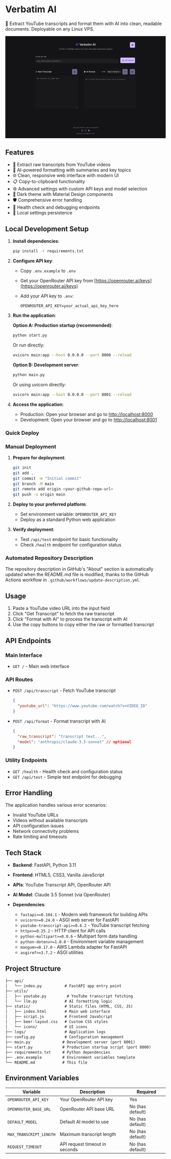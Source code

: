 # Verbatim AI

🎥 Extract YouTube transcripts and format them with AI into clean, readable documents. Deployable on any Linux VPS.

<!-- website: https://verbatim.aflux.nl -->

![Verbatim AI Screenshot](static/screenshot.png)

## Features

- 🎥 Extract raw transcripts from YouTube videos
- 🤖 AI-powered formatting with summaries and key topics
- 🌐 Clean, responsive web interface with modern UI
- 📋 Copy-to-clipboard functionality
- ⚙️ Advanced settings with custom API keys and model selection
- 🎨 Dark theme with Material Design components
- 🛡️ Comprehensive error handling
- 🔧 Health check and debugging endpoints
- 💾 Local settings persistence

## Local Development Setup

1. **Install dependencies**:

   ```bash
   pip install -r requirements.txt
   ```

2. **Configure API key**:

   - Copy `.env.example` to `.env`
   - Get your OpenRouter API key from [https://openrouter.ai/keys](https://openrouter.ai/keys)
   - Add your API key to `.env`:

     ```
     OPENROUTER_API_KEY=your_actual_api_key_here
     ```

3. **Run the application**:

   **Option A: Production startup (recommended)**:

   ```bash
   python start.py
   ```

   Or run directly:

   ```bash
   uvicorn main:app --host 0.0.0.0 --port 8000 --reload
   ```

   **Option B: Development server**:

   ```bash
   python main.py
   ```

   Or using uvicorn directly:

   ```bash
   uvicorn main:app --host 0.0.0.0 --port 8001 --reload
   ```

4. **Access the application**:
   - Production: Open your browser and go to [http://localhost:8000](http://localhost:8000)
   - Development: Open your browser and go to [http://localhost:8001](http://localhost:8001)

### Quick Deploy

### Manual Deployment

1. **Prepare for deployment**:

   ```bash
   git init
   git add .
   git commit -m "Initial commit"
   git branch -M main
   git remote add origin <your-github-repo-url>
   git push -u origin main
   ```

2. **Deploy to your preferred platform**:

   - Set environment variable: `OPENROUTER_API_KEY`
   - Deploy as a standard Python web application

3. **Verify deployment**:
   - Test `/api/test` endpoint for basic functionality
   - Check `/health` endpoint for configuration status

### Automated Repository Description

The repository description in GitHub's "About" section is automatically updated when the README.md file is modified, thanks to the GitHub Actions workflow in `.github/workflows/update-description.yml`.

## Usage

1. Paste a YouTube video URL into the input field
2. Click "Get Transcript" to fetch the raw transcript
3. Click "Format with AI" to process the transcript with AI
4. Use the copy buttons to copy either the raw or formatted transcript

## API Endpoints

### Main Interface

- `GET /` - Main web interface

### API Routes

- `POST /api/transcript` - Fetch YouTube transcript

  ```json
  {
    "youtube_url": "https://www.youtube.com/watch?v=VIDEO_ID"
  }
  ```

- `POST /api/format` - Format transcript with AI

  ```json
  {
    "raw_transcript": "transcript text...",
    "model": "anthropic/claude-3.5-sonnet" // optional
  }
  ```

### Utility Endpoints

- `GET /health` - Health check and configuration status
- `GET /api/test` - Simple test endpoint for debugging

## Error Handling

The application handles various error scenarios:

- Invalid YouTube URLs
- Videos without available transcripts
- API configuration issues
- Network connectivity problems
- Rate limiting and timeouts

## Tech Stack

- **Backend**: FastAPI, Python 3.11
- **Frontend**: HTML5, CSS3, Vanilla JavaScript
- **APIs**: YouTube Transcript API, OpenRouter API
- **AI Model**: Claude 3.5 Sonnet (via OpenRouter)

- **Dependencies**:
  - `fastapi>=0.104.1` - Modern web framework for building APIs
  - `uvicorn>=0.24.0` - ASGI web server for FastAPI
  - `youtube-transcript-api>=0.6.2` - YouTube transcript fetching
  - `httpx>=0.25.2` - HTTP client for API calls
  - `python-multipart>=0.0.6` - Multipart form data handling
  - `python-dotenv>=1.0.0` - Environment variable management
  - `mangum>=0.17.0` - AWS Lambda adapter for FastAPI
  - `asgiref>=3.7.2` - ASGI utilities

## Project Structure

```
├── api/
│   └── index.py          # FastAPI app entry point
├── utils/
│   ├── youtube.py         # YouTube transcript fetching
│   └── llm.py            # AI formatting logic
├── static/               # Static files (HTML, CSS, JS)
│   ├── index.html        # Main web interface
│   ├── script.js         # Frontend JavaScript
│   ├── beer-layout.css   # Custom CSS styles
│   └── icons/            # UI icons
├── logs/                 # Application logs
├── config.py             # Configuration management
├── main.py              # Development server (port 8001)
├── start.py             # Production startup script (port 8000)
├── requirements.txt     # Python dependencies
├── .env.example         # Environment variables template
└── README.md            # This file
```

## Environment Variables

| Variable                | Description                    | Required         |
| ----------------------- | ------------------------------ | ---------------- |
| `OPENROUTER_API_KEY`    | Your OpenRouter API key        | Yes              |
| `OPENROUTER_BASE_URL`   | OpenRouter API base URL        | No (has default) |
| `DEFAULT_MODEL`         | Default AI model to use        | No (has default) |
| `MAX_TRANSCRIPT_LENGTH` | Maximum transcript length      | No (has default) |
| `REQUEST_TIMEOUT`       | API request timeout in seconds | No (has default) |
